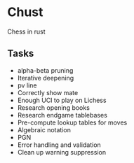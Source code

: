 # Chust

Chess in rust

## Tasks

- alpha-beta pruning
- Iterative deepening
- pv line
- Correctly show mate
- Enough UCI to play on Lichess
- Research opening books
- Research endgame tablebases
- Pre-compute lookup tables for moves
- Algebraic notation
- PGN
- Error handling and validation
- Clean up warning suppression
